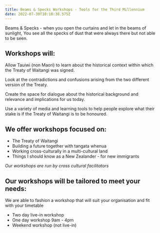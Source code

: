 ```yaml
---
title: Beams & Specks Workshops - Tools for the Third Millennium
date: 2022-07-30T10:18:38.575Z
---
```

Beams & Specks - when you open the curtains and let in the beams of sunlight, You see all the specks of dust that were always there but not able to be seen.

## Workshops will:

Allow Tauiwi (non Maori) to learn about the historical context within which the Treaty of Waitangi was signed.

Look at the contradictions and confusions arising from the two different version of the Treaty.

Create the space for dialogue about the historical background and relevance and implications for us today.

Use a variety of media and learning tools to help people explore what their stake is if the Treaty of Waitangi is to be honoured.

## We offer workshops focused on:

* The Treaty of Waitangi
* Building a future together with tangata whenua
* Working cross-culturally in a multi-cultural land
* Things I should know as a New Zealander - for new immigrants

*Our workshops are run by cross cultural facilitators*

## Our workshops will be tailored to meet your needs:

We are able to fashion a workshop that will suit your organisation and fit with your timetable

* Two day live-in workshop
* One day workshop 9am - 4pm
* Weekend workshop (not live-in)